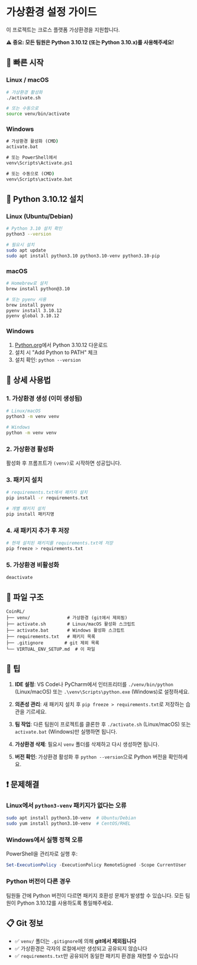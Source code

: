 # 가상환경 설정 가이드

이 프로젝트는 크로스 플랫폼 가상환경을 지원합니다.

**⚠️ 중요: 모든 팀원은 Python 3.10.12 (또는 Python 3.10.x)를 사용해주세요!**

## 🚀 빠른 시작

### Linux / macOS
```bash
# 가상환경 활성화
./activate.sh

# 또는 수동으로
source venv/bin/activate
```

### Windows
```cmd
# 가상환경 활성화 (CMD)
activate.bat

# 또는 PowerShell에서
venv\Scripts\Activate.ps1

# 또는 수동으로 (CMD)
venv\Scripts\activate.bat
```

## 🔧 Python 3.10.12 설치

### Linux (Ubuntu/Debian)
```bash
# Python 3.10 설치 확인
python3 --version

# 필요시 설치
sudo apt update
sudo apt install python3.10 python3.10-venv python3.10-pip
```

### macOS
```bash
# Homebrew로 설치
brew install python@3.10

# 또는 pyenv 사용
brew install pyenv
pyenv install 3.10.12
pyenv global 3.10.12
```

### Windows
1. [Python.org](https://www.python.org/downloads/)에서 Python 3.10.12 다운로드
2. 설치 시 "Add Python to PATH" 체크
3. 설치 확인: `python --version`

## 📝 상세 사용법

### 1. 가상환경 생성 (이미 생성됨)
```bash
# Linux/macOS
python3 -m venv venv

# Windows
python -m venv venv
```

### 2. 가상환경 활성화
활성화 후 프롬프트가 `(venv)`로 시작하면 성공입니다.

### 3. 패키지 설치
```bash
# requirements.txt에서 패키지 설치
pip install -r requirements.txt

# 개별 패키지 설치
pip install 패키지명
```

### 4. 새 패키지 추가 후 저장
```bash
# 현재 설치된 패키지를 requirements.txt에 저장
pip freeze > requirements.txt
```

### 5. 가상환경 비활성화
```bash
deactivate
```

## 📂 파일 구조
```
CoinRL/
├── venv/              # 가상환경 (git에서 제외됨)
├── activate.sh        # Linux/macOS 활성화 스크립트
├── activate.bat       # Windows 활성화 스크립트
├── requirements.txt   # 패키지 목록
├── .gitignore        # git 제외 목록
└── VIRTUAL_ENV_SETUP.md  # 이 파일
```

## 🌟 팁

1. **IDE 설정**: VS Code나 PyCharm에서 인터프리터를 `./venv/bin/python` (Linux/macOS) 또는 `.\venv\Scripts\python.exe` (Windows)로 설정하세요.

2. **의존성 관리**: 새 패키지 설치 후 `pip freeze > requirements.txt`로 저장하는 습관을 기르세요.

3. **팀 작업**: 다른 팀원이 프로젝트를 클론한 후 `./activate.sh` (Linux/macOS) 또는 `activate.bat` (Windows)만 실행하면 됩니다.

4. **가상환경 삭제**: 필요시 `venv` 폴더를 삭제하고 다시 생성하면 됩니다.

5. **버전 확인**: 가상환경 활성화 후 `python --version`으로 Python 버전을 확인하세요.

## ❗ 문제해결

### Linux에서 `python3-venv` 패키지가 없다는 오류
```bash
sudo apt install python3.10-venv  # Ubuntu/Debian
sudo yum install python3.10-venv  # CentOS/RHEL
```

### Windows에서 실행 정책 오류
PowerShell을 관리자로 실행 후:
```powershell
Set-ExecutionPolicy -ExecutionPolicy RemoteSigned -Scope CurrentUser
```

### Python 버전이 다른 경우
팀원들 간에 Python 버전이 다르면 패키지 호환성 문제가 발생할 수 있습니다. 
모든 팀원이 Python 3.10.12를 사용하도록 통일해주세요.

## 📋 Git 정보

- ✅ `venv/` 폴더는 `.gitignore`에 의해 **git에서 제외됩니다**
- ✅ 가상환경은 각자의 로컬에서만 생성되고 공유되지 않습니다
- ✅ `requirements.txt`만 공유되어 동일한 패키지 환경을 재현할 수 있습니다 